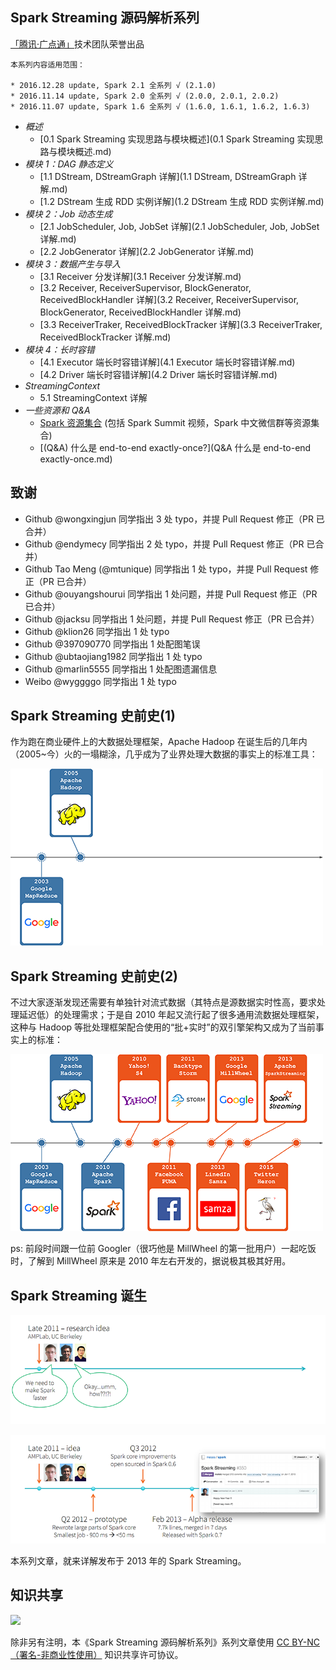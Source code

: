 ## Spark Streaming 源码解析系列

[「腾讯·广点通」](http://e.qq.com)技术团队荣誉出品

```
本系列内容适用范围：

* 2016.12.28 update, Spark 2.1 全系列 √ (2.1.0)
* 2016.11.14 update, Spark 2.0 全系列 √ (2.0.0, 2.0.1, 2.0.2)
* 2016.11.07 update, Spark 1.6 全系列 √ (1.6.0, 1.6.1, 1.6.2, 1.6.3)
```

- *概述*
  - [0.1 Spark Streaming 实现思路与模块概述](0.1 Spark Streaming 实现思路与模块概述.md)
- *模块 1：DAG 静态定义*
  - [1.1 DStream, DStreamGraph 详解](1.1 DStream, DStreamGraph 详解.md)
  - [1.2 DStream 生成 RDD 实例详解](1.2 DStream 生成 RDD 实例详解.md)
- *模块 2：Job 动态生成*
  - [2.1 JobScheduler, Job, JobSet 详解](2.1 JobScheduler, Job, JobSet 详解.md)
  - [2.2 JobGenerator 详解](2.2 JobGenerator 详解.md)
- *模块 3：数据产生与导入*
  - [3.1 Receiver 分发详解](3.1 Receiver 分发详解.md) 
  - [3.2 Receiver, ReceiverSupervisor, BlockGenerator, ReceivedBlockHandler 详解](3.2 Receiver, ReceiverSupervisor, BlockGenerator, ReceivedBlockHandler 详解.md)
  - [3.3 ReceiverTraker, ReceivedBlockTracker 详解](3.3 ReceiverTraker, ReceivedBlockTracker 详解.md)
- *模块 4：长时容错*
  - [4.1 Executor 端长时容错详解](4.1 Executor 端长时容错详解.md)
  - [4.2 Driver 端长时容错详解](4.2 Driver 端长时容错详解.md)
- *StreamingContext*
  - 5.1 StreamingContext 详解
- *一些资源和 Q&A*
  - [Spark 资源集合](https://github.com/lw-lin/CoolplaySpark/tree/master/Spark%20%E8%B5%84%E6%BA%90%E9%9B%86%E5%90%88) (包括 Spark Summit 视频，Spark 中文微信群等资源集合)
  - [(Q&A) 什么是 end-to-end exactly-once?](Q&A 什么是 end-to-end exactly-once.md)

## 致谢

- Github @wongxingjun 同学指出 3 处 typo，并提 Pull Request 修正（PR 已合并）
- Github @endymecy 同学指出 2 处 typo，并提 Pull Request 修正（PR 已合并）
- Github Tao Meng (@mtunique) 同学指出 1 处 typo，并提 Pull Request 修正（PR 已合并）
- Github @ouyangshourui 同学指出 1 处问题，并提 Pull Request 修正（PR 已合并）
- Github @jacksu 同学指出 1 处问题，并提 Pull Request 修正（PR 已合并）
- Github @klion26 同学指出 1 处 typo
- Github @397090770 同学指出 1 处配图笔误
- Github @ubtaojiang1982 同学指出 1 处 typo
- Github @marlin5555 同学指出 1 处配图遗漏信息
- Weibo @wyggggo 同学指出 1 处 typo

## Spark Streaming 史前史(1)

作为跑在商业硬件上的大数据处理框架，Apache Hadoop 在诞生后的几年内（2005~今）火的一塌糊涂，几乎成为了业界处理大数据的事实上的标准工具：

![iamge](0.imgs/001.png)

## Spark Streaming 史前史(2)

不过大家逐渐发现还需要有单独针对流式数据（其特点是源数据实时性高，要求处理延迟低）的处理需求；于是自 2010 年起又流行起了很多通用流数据处理框架，这种与 Hadoop 等批处理框架配合使用的“批+实时”的双引擎架构又成为了当前事实上的标准：

![iamge](0.imgs/002.png)

  ps: 前段时间跟一位前 Googler（很巧他是 MillWheel 的第一批用户）一起吃饭时，了解到 MillWheel 原来是 2010 年左右开发的，据说极其极其好用。

## Spark Streaming 诞生

![iamge](0.imgs/005.png)

![iamge](0.imgs/006.png)

本系列文章，就来详解发布于 2013 年的 Spark Streaming。

## 知识共享

![](https://licensebuttons.net/l/by-nc/4.0/88x31.png)

除非另有注明，本《Spark Streaming 源码解析系列》系列文章使用 [CC BY-NC（署名-非商业性使用）](https://creativecommons.org/licenses/by-nc/4.0/) 知识共享许可协议。
